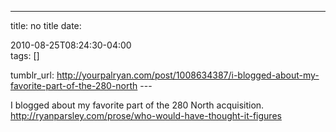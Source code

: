 ---
title: no title
date:

 2010-08-25T08:24:30-04:00  
tags:  []

tumblr_url:
http://yourpalryan.com/post/1008634387/i-blogged-about-my-favorite-part-of-the-280-north
\-\--

I blogged about my favorite part of the 280 North acquisition.
<http://ryanparsley.com/prose/who-would-have-thought-it-figures>
